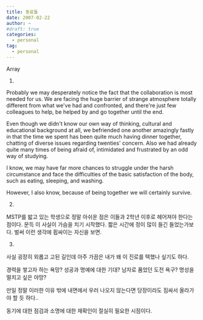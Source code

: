 ```yaml
---
title: 동료들
date: 2007-02-22
author: ~
#draft: true
categories:
  - personal
tag:
  - personal
---
```




Array

1.

Probably we may desperately notice the fact that the collaboration is most needed for us. We are facing the huge barrier of strange atmosphere totally different from what we've had and confronted, and there're just few colleagues to help, be helped by and go together until the end.

Even though we didn't know our own way of thinking, cultural and educational background at all, we befriended one another amazingly fastly in that the time we spent has been quite much having dinner together, chatting of diverse issues regarding twenties' concern. Also we had already quite many times of being afraid of, intimidated and frustrated by an odd way of studying.

I know, 
we may have far more chances to struggle under the harsh circumstance and face the difficulties of the basic satisfaction of the body, such as eating, sleeping, and washing.

However, I also know,
because of being together we will certainly survive.


2.

MSTP를 밟고 있는 학생으로 정말 아쉬운 점은 이들과 2학년 이후로 헤어져야 한다는 점이다. 문득 이 사실이 가슴을 치기 시작했다. 짧은 시간에 정이 많이 들긴 들었는가보다. 벌써 이런 생각에 휩싸이는 자신을 보면.


3.

사실 굉장히 외롭고 고된 길인데 아주 가끔은 내가 왜 이 진로를 택했나 싶기도 하다. 

경력을 쌓고자 하는 욕망?
성공과 명예에 대한 기대?
남자로 품었던 도전 욕구?
명성을 떨치고 싶은 야망?

만일 정말 이러한 이유 밖에 내면에서 우러 나오지 않는다면 당장이라도 짐싸서 올라가야 할 듯 하다..

동기에 대한 점검과 소명에 대한 재확인이 절실히 필요한 시점이다.



 






